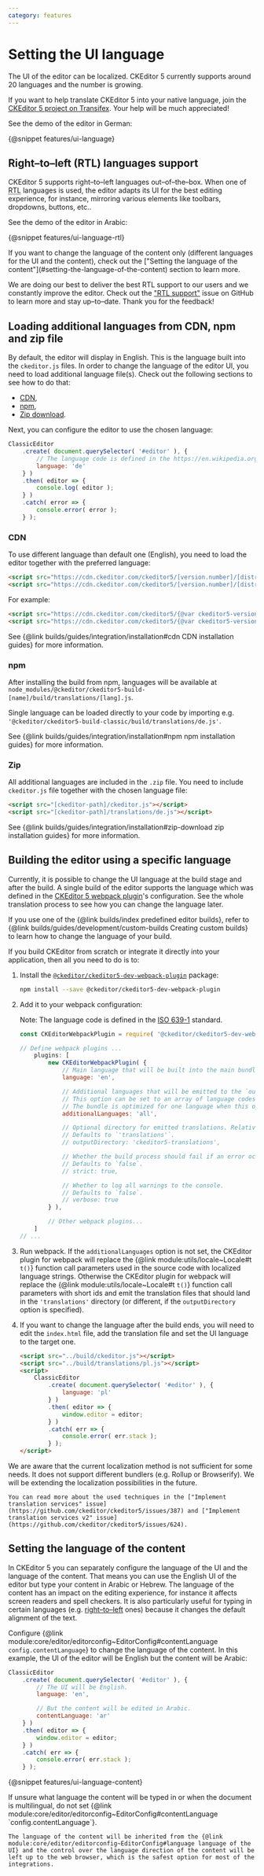 ```yaml
---
category: features
---
```


# Setting the UI language

The UI of the editor can be localized. CKEditor 5 currently supports around 20 languages and the number is growing.

If you want to help translate CKEditor 5 into your native language, join the [CKEditor 5 project on Transifex](https://www.transifex.com/ckeditor/ckeditor5/). Your help will be much appreciated!

See the demo of the editor in German:

{@snippet features/ui-language}

## Right–to–left (RTL) languages support

CKEditor 5 supports right–to–left languages out–of–the–box. When one of <abbr title="right–to–left">RTL</abbr> languages is used, the editor adapts its UI for the best editing experience, for instance, mirroring various elements like toolbars, dropdowns, buttons, etc..

See the demo of the editor in Arabic:

{@snippet features/ui-language-rtl}

<info-box>
	If you want to change the language of the content only (different languages for the UI and the content), check out the ["Setting the language of the content"](#setting-the-language-of-the-content) section to learn more.
</info-box>

We are doing our best to deliver the best RTL support to our users and we constantly improve the editor. Check out the ["RTL support"](https://github.com/ckeditor/ckeditor5/issues/1151) issue on GitHub to learn more and stay up–to–date. Thank you for the feedback!

## Loading additional languages from CDN, npm and zip file

 By default, the editor will display in English. This is the language built into the `ckeditor.js` files. In order to change the language of the editor UI, you need to load additional language file(s). Check out the following sections to see how to do that:

* [CDN](#cdn),
* [npm](#npm),
* [Zip download](#zip).

Next, you can configure the editor to use the chosen language:

```js
ClassicEditor
	.create( document.querySelector( '#editor' ), {
		// The language code is defined in the https://en.wikipedia.org/wiki/ISO_639-1 standard.
		language: 'de'
	} )
	.then( editor => {
		console.log( editor );
	} )
	.catch( error => {
		console.error( error );
	} );
```

### CDN

To use different language than default one (English), you need to load the editor together with the preferred language:

```html
<script src="https://cdn.ckeditor.com/ckeditor5/[version.number]/[distribution]/ckeditor.js"></script>
<script src="https://cdn.ckeditor.com/ckeditor5/[version.number]/[distribution]/translations/[lang].js"></script>
```

For example:

```html
<script src="https://cdn.ckeditor.com/ckeditor5/{@var ckeditor5-version}/classic/ckeditor.js"></script>
<script src="https://cdn.ckeditor.com/ckeditor5/{@var ckeditor5-version}/classic/translations/de.js"></script>
```

See {@link builds/guides/integration/installation#cdn CDN installation guides} for more information.

### npm

After installing the build from npm, languages will be available at `node_modules/@ckeditor/ckeditor5-build-[name]/build/translations/[lang].js`.

Single language can be loaded directly to your code by importing e.g. `'@ckeditor/ckeditor5-build-classic/build/translations/de.js'`.

See {@link builds/guides/integration/installation#npm npm installation guides} for more information.

### Zip

All additional languages are included in the `.zip` file. You need to include `ckeditor.js` file together with the chosen language file:

```html
<script src="[ckeditor-path]/ckeditor.js"></script>
<script src="[ckeditor-path]/translations/de.js"></script>
```

See {@link builds/guides/integration/installation#zip-download zip installation guides} for more information.

## Building the editor using a specific language

Currently, it is possible to change the UI language at the build stage and after the build. A single build of the editor supports the language which was defined in the [CKEditor 5 webpack plugin](https://www.npmjs.com/package/@ckeditor/ckeditor5-dev-webpack-plugin)'s configuration. See the whole translation process to see how you can change the language later.

If you use one of the {@link builds/index predefined editor builds}, refer to {@link builds/guides/development/custom-builds Creating custom builds} to learn how to change the language of your build.

If you build CKEditor from scratch or integrate it directly into your application, then all you need to do is to:

1. Install the [`@ckeditor/ckeditor5-dev-webpack-plugin`](https://www.npmjs.com/package/@ckeditor/ckeditor5-dev-webpack-plugin) package:

	```bash
	npm install --save @ckeditor/ckeditor5-dev-webpack-plugin
	```

2. Add it to your webpack configuration:

	Note: The language code is defined in the [ISO 639-1](https://en.wikipedia.org/wiki/ISO_639-1) standard.

	```js
	const CKEditorWebpackPlugin = require( '@ckeditor/ckeditor5-dev-webpack-plugin' );

	// Define webpack plugins ...
		plugins: [
			new CKEditorWebpackPlugin( {
				// Main language that will be built into the main bundle.
				language: 'en',

				// Additional languages that will be emitted to the `outputDirectory`.
				// This option can be set to an array of language codes or `'all'` to build all found languages.
				// The bundle is optimized for one language when this option is omitted.
				additionalLanguages: 'all',

				// Optional directory for emitted translations. Relative to the webpack's output.
				// Defaults to `'translations'`.
				// outputDirectory: 'ckeditor5-translations',

				// Whether the build process should fail if an error occurs.
				// Defaults to `false`.
				// strict: true,

				// Whether to log all warnings to the console.
				// Defaults to `false`.
				// verbose: true
			} ),

			// Other webpack plugins...
		]
	// ...
	```

3. Run webpack. If the `additionalLanguages` option is not set, the CKEditor plugin for webpack will replace the {@link module:utils/locale~Locale#t `t()`} function call parameters used in the source code with localized language strings. Otherwise the CKEditor plugin for webpack will replace the {@link module:utils/locale~Locale#t `t()`} function call parameters with short ids and emit the translation files that should land in the `'translations'` directory (or different, if the `outputDirectory` option is specified).

4. If you want to change the language after the build ends, you will need to edit the `index.html` file, add the translation file and set the UI language to the target one.

	```html
	<script src="../build/ckeditor.js"></script>
	<script src="../build/translations/pl.js"></script>
	<script>
		ClassicEditor
			.create( document.querySelector( '#editor' ), {
				language: 'pl'
			} )
			.then( editor => {
				window.editor = editor;
			} )
			.catch( err => {
				console.error( err.stack );
			} );
	</script>
	```

<info-box>
	We are aware that the current localization method is not sufficient for some needs. It does not support different bundlers (e.g. Rollup or Browserify). We will be extending the localization possibilities in the future.

	You can read more about the used techniques in the ["Implement translation services" issue](https://github.com/ckeditor/ckeditor5/issues/387) and ["Implement translation services v2" issue](https://github.com/ckeditor/ckeditor5/issues/624).
</info-box>

## Setting the language of the content

In CKEditor 5 you can separately configure the language of the UI and the language of the content. That means you can use the English UI of the editor but type your content in Arabic or Hebrew. The language of the content has an impact on the editing experience, for instance it affects screen readers and spell checkers. It is also particularly useful for typing in certain languages (e.g. [right–to–left](#righttoleft-rtl-languages-support) ones) because it changes the default alignment of the text.

Configure {@link module:core/editor/editorconfig~EditorConfig#contentLanguage `config.contentLanguage`} to change the language of the content. In this example, the UI of the editor will be English but the content will be Arabic:

```js
ClassicEditor
	.create( document.querySelector( '#editor' ), {
		// The UI will be English.
		language: 'en',

		// But the content will be edited in Arabic.
		contentLanguage: 'ar'
	} )
	.then( editor => {
		window.editor = editor;
	} )
	.catch( err => {
		console.error( err.stack );
	} );
```

{@snippet features/ui-language-content}

<info-box>
	If unsure what language the content will be typed in or when the document is multilingual, do not set {@link module:core/editor/editorconfig~EditorConfig#contentLanguage `config.contentLanguage`}.

	The language of the content will be inherited from the {@link module:core/editor/editorconfig~EditorConfig#language language of the UI} and the control over the language direction of the content will be left up to the web browser, which is the safest option for most of the integrations.
</info-box>
